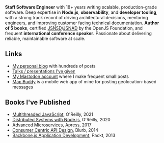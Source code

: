 **Staff Software Engineer** with 18+ years writing scalable, production-grade software. Deep expertise in **Node.js**, **observability**, and **developer tooling**, with a strong track record of driving architectural decisions, mentoring engineers, and improving customer facing technical documentation. **Author of 5 books**, certified [JSNSD](https://www.youracclaim.com/badges/5fdcc7f4-517f-4933-8075-8018c0dbb745)/[JSNAD](https://www.youracclaim.com/badges/c0538cd3-f7f5-4b67-8448-495ec7141d50) by the OpenJS Foundation, and frequent **international conference speaker**. Passionate about delivering reliable, maintainable software at scale.

## Links

- [My personal blog](https://thomashunter.name) with hundreds of posts
- [Talks / presentations I've given](https://thomashunter.name/talks)
- [My Mastodon account](https://mastodon.social/@tlhunter) where I make frequent small posts
- [Map Buddy](https://mapbuddy.app) is a mobile web app of mine for posting geolocation-based messages

## Books I've Published

- [Multithreaded JavaScript](https://thomashunter.name/multithreaded-javascript), O'Reilly, 2021
- [Distributed Systems with Node.js](https://thomashunter.name/distributed-systems-with-nodejs), O'Reilly, 2020
- [Advanced Microservices](https://thomashunter.name/posts/2017-06-19-advanced-microservices), Apress, 2017
- [Consumer Centric API Design](https://thomashunter.name/posts/2014-08-09-consumer-centric-api-design-a-creative-commons-book), Blurb, 2014
- [Backbone.js Application Development](https://thomashunter.name/posts/2013-07-27-i-wrote-a-book-instant-backbonejs-application-development), Packt, 2013
